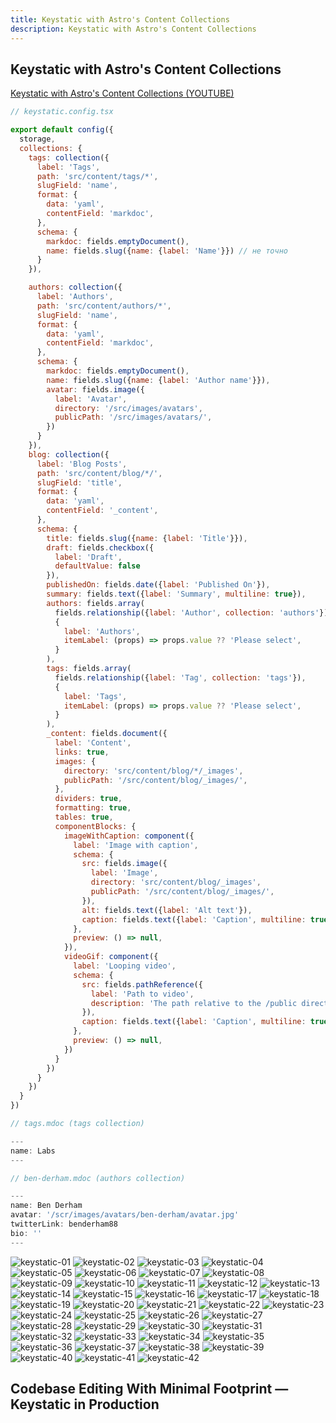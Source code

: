 ```yaml
---
title: Keystatic with Astro's Content Collections
description: Keystatic with Astro's Content Collections
---
```


## Keystatic with Astro's Content Collections

[Keystatic with Astro's Content Collections (YOUTUBE)](https://www.youtube.com/watch?v=6l2YWCyPsWk)


```js
// keystatic.config.tsx

export default config({
  storage,
  collections: {
    tags: collection({
      label: 'Tags',
      path: 'src/content/tags/*',
      slugField: 'name',
      format: {
        data: 'yaml',
        contentField: 'markdoc',
      },
      schema: {
        markdoc: fields.emptyDocument(),
        name: fields.slug({name: {label: 'Name'}}) // не точно
      }
    }),

    authors: collection({
      label: 'Authors',
      path: 'src/content/authors/*',
      slugField: 'name',
      format: {
        data: 'yaml',
        contentField: 'markdoc',
      },
      schema: {
        markdoc: fields.emptyDocument(),
        name: fields.slug({name: {label: 'Author name'}}),
        avatar: fields.image({
          label: 'Avatar',
          directory: '/src/images/avatars',
          publicPath: '/src/images/avatars/',
        })
      }
    }),
    blog: collection({
      label: 'Blog Posts',
      path: 'src/content/blog/*/',
      slugField: 'title',
      format: {
        data: 'yaml',
        contentField: '_content',
      },
      schema: {
        title: fields.slug({name: {label: 'Title'}}),
        draft: fields.checkbox({
          label: 'Draft',
          defaultValue: false
        }),
        publishedOn: fields.date({label: 'Published On'}),
        summary: fields.text({label: 'Summary', multiline: true}),
        authors: fields.array(
          fields.relationship({label: 'Author', collection: 'authors'}),
          {
            label: 'Authors',
            itemLabel: (props) => props.value ?? 'Please select',
          }
        ),
        tags: fields.array(
          fields.relationship({label: 'Tag', collection: 'tags'}),
          {
            label: 'Tags',
            itemLabel: (props) => props.value ?? 'Please select',
          }
        ),
        _content: fields.document({
          label: 'Content',
          links: true,
          images: {
            directory: 'src/content/blog/*/_images',
            publicPath: '/src/content/blog/_images/',
          },
          dividers: true,
          formatting: true,
          tables: true,
          componentBlocks: {
            imageWithCaption: component({
              label: 'Image with caption',
              schema: {
                src: fields.image({
                  label: 'Image',
                  directory: 'src/content/blog/_images',
                  publicPath: '/src/content/blog/_images/',
                }),
                alt: fields.text({label: 'Alt text'}),
                caption: fields.text({label: 'Caption', multiline: true}),
              },
              preview: () => null,
            }),
            videoGif: component({
              label: 'Looping video',
              schema: {
                src: fields.pathReference({
                  label: 'Path to video',
                  description: 'The path relative to the /public directory'
                }),
                caption: fields.text({label: 'Caption', multiline: true}),
              },
              preview: () => null,
            })
          }
        })
      }
    })
  }
})

```

```js
// tags.mdoc (tags collection)

---
name: Labs
---
```

```js
// ben-derham.mdoc (authors collection)

---
name: Ben Derham
avatar: '/scr/images/avatars/ben-derham/avatar.jpg'
twitterLink: benderham88
bio: ''
---
```

![keystatic-01](@assets/images/astro/keystatic-01.jpg)
![keystatic-02](@assets/images/astro/keystatic-02.jpg)
![keystatic-03](@assets/images/astro/keystatic-03.jpg)
![keystatic-04](@assets/images/astro/keystatic-04.jpg)
![keystatic-05](@assets/images/astro/keystatic-05.jpg)
![keystatic-06](@assets/images/astro/keystatic-06.jpg)
![keystatic-07](@assets/images/astro/keystatic-07.jpg)
![keystatic-08](@assets/images/astro/keystatic-08.jpg)
![keystatic-09](@assets/images/astro/keystatic-09.jpg)
![keystatic-10](@assets/images/astro/keystatic-10.jpg)
![keystatic-11](@assets/images/astro/keystatic-11.jpg)
![keystatic-12](@assets/images/astro/keystatic-12.jpg)
![keystatic-13](@assets/images/astro/keystatic-13.jpg)
![keystatic-14](@assets/images/astro/keystatic-14.jpg)
![keystatic-15](@assets/images/astro/keystatic-15.jpg)
![keystatic-16](@assets/images/astro/keystatic-16.jpg)
![keystatic-17](@assets/images/astro/keystatic-17.jpg)
![keystatic-18](@assets/images/astro/keystatic-18.jpg)
![keystatic-19](@assets/images/astro/keystatic-19.jpg)
![keystatic-20](@assets/images/astro/keystatic-20.jpg)
![keystatic-21](@assets/images/astro/keystatic-21.jpg)
![keystatic-22](@assets/images/astro/keystatic-22.jpg)
![keystatic-23](@assets/images/astro/keystatic-23.jpg)
![keystatic-24](@assets/images/astro/keystatic-24.jpg)
![keystatic-25](@assets/images/astro/keystatic-25.jpg)
![keystatic-26](@assets/images/astro/keystatic-26.jpg)
![keystatic-27](@assets/images/astro/keystatic-27.jpg)
![keystatic-28](@assets/images/astro/keystatic-28.jpg)
![keystatic-29](@assets/images/astro/keystatic-29.jpg)
![keystatic-30](@assets/images/astro/keystatic-30.jpg)
![keystatic-31](@assets/images/astro/keystatic-31.jpg)
![keystatic-32](@assets/images/astro/keystatic-32.jpg)
![keystatic-33](@assets/images/astro/keystatic-33.jpg)
![keystatic-34](@assets/images/astro/keystatic-34.jpg)
![keystatic-35](@assets/images/astro/keystatic-35.jpg)
![keystatic-36](@assets/images/astro/keystatic-36.jpg)
![keystatic-37](@assets/images/astro/keystatic-37.jpg)
![keystatic-38](@assets/images/astro/keystatic-38.jpg)
![keystatic-39](@assets/images/astro/keystatic-39.jpg)
![keystatic-40](@assets/images/astro/keystatic-40.jpg)
![keystatic-41](@assets/images/astro/keystatic-41.jpg)
![keystatic-42](@assets/images/astro/keystatic-42.jpg)

## Codebase Editing With Minimal Footprint — Keystatic in Production


